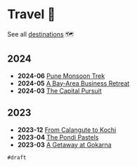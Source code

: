 # Travel 🎒

See all [destinations](destinations) 🗺️

## 2024

- **2024-06** [Pune Monsoon Trek](pune)
- **2024-05** [A Bay-Area Business Retreat](san-jose#2024-05-10)
- **2024-03** [The Capital Pursuit](delhi)

## 2023

- **2023-12** [From Calangute to Kochi](goa)
- **2023-04** [The Pondi Pastels](pondicherry)
- **2023-03** [A Getaway at Gokarna](gokarna)

`#draft`
